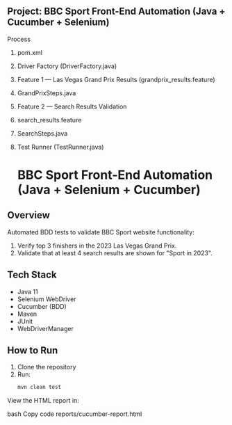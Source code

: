 ## Project: BBC Sport Front-End Automation (Java + Cucumber + Selenium)

Process
1. pom.xml
2. Driver Factory (DriverFactory.java)
3. Feature 1 — Las Vegas Grand Prix Results (grandprix_results.feature)
4. GrandPrixSteps.java
5. Feature 2 — Search Results Validation
6. search_results.feature
7. SearchSteps.java
8. Test Runner (TestRunner.java)

   # BBC Sport Front-End Automation (Java + Selenium + Cucumber)

## Overview
Automated BDD tests to validate BBC Sport website functionality:
1. Verify top 3 finishers in the 2023 Las Vegas Grand Prix.
2. Validate that at least 4 search results are shown for "Sport in 2023".

## Tech Stack
- Java 11
- Selenium WebDriver
- Cucumber (BDD)
- Maven
- JUnit
- WebDriverManager

## How to Run
1. Clone the repository
2. Run:
   ```bash
   mvn clean test
View the HTML report in:

bash
Copy code
reports/cucumber-report.html

